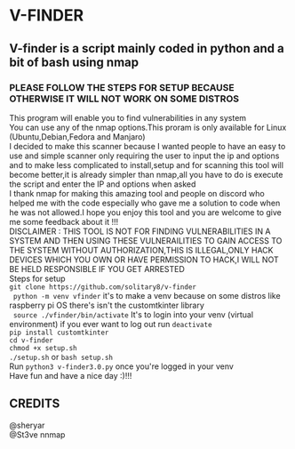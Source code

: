 # V-FINDER
## V-finder is a script mainly coded in python and a bit of bash using nmap  
### PLEASE FOLLOW THE STEPS FOR SETUP BECAUSE OTHERWISE IT WILL NOT WORK ON SOME DISTROS
This program will enable you to find vulnerabilities in any system  
You can use any of the nmap options.This proram is only available for Linux (Ubuntu,Debian,Fedora and Manjaro)   
I decided to make this scanner because I wanted people to have an easy to use and simple scanner only requiring the user to input the ip and options and to make less complicated to install,setup and for scanning this tool will become better,it is already simpler than nmap,all you have to do is execute the script and enter the IP and options when asked \
I thank nmap for making this amazing tool and people on discord who helped me with the code especially  who gave me a solution to code when he was not allowed.I hope you enjoy this tool and you are welcome to give me some feedback about it !!!\
DISCLAIMER : THIS TOOL IS NOT FOR FINDING VULNERABILITIES IN A SYSTEM AND THEN USING THESE VULNERAILITIES TO GAIN ACCESS TO THE SYSTEM WITHOUT AUTHORIZATION,THIS IS ILLEGAL,ONLY HACK DEVICES WHICH YOU OWN OR HAVE PERMISSION TO HACK,I WILL NOT BE HELD RESPONSIBLE IF YOU GET ARRESTED\
Steps for setup   
``git clone https://github.com/solitary8/v-finder``\
`` python -m venv vfinder`` it's to make a venv because on some distros like raspberry pi OS there's isn't the customtkinter library\
`` source ./vfinder/bin/activate`` It's to login into your venv (virtual environment) if you ever want to log out run ``deactivate``\
``pip install customtkinter``\
``cd v-finder``\
``chmod +x setup.sh``\
``./setup.sh`` or ``bash setup.sh``\
Run ``python3 v-finder3.0.py`` once you're logged in your venv\
Have fun and have a nice day :)!!!
## CREDITS  
@sheryar  
@St3ve
nnmap
